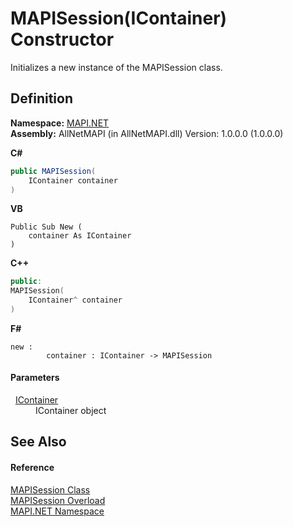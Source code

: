 # MAPISession(IContainer) Constructor


Initializes a new instance of the MAPISession class.



## Definition
**Namespace:** <a href="5bef4637-66f8-16d4-e5f4-4d0da57a1538.md">MAPI.NET</a>  
**Assembly:** AllNetMAPI (in AllNetMAPI.dll) Version: 1.0.0.0 (1.0.0.0)

**C#**
``` C#
public MAPISession(
	IContainer container
)
```
**VB**
``` VB
Public Sub New ( 
	container As IContainer
)
```
**C++**
``` C++
public:
MAPISession(
	IContainer^ container
)
```
**F#**
``` F#
new : 
        container : IContainer -> MAPISession
```



#### Parameters
<dl><dt>  <a href="https://learn.microsoft.com/dotnet/api/system.componentmodel.icontainer" target="_blank" rel="noopener noreferrer">IContainer</a></dt><dd>IContainer object</dd></dl>

## See Also


#### Reference
<a href="565716dd-6368-0783-4ced-5771b200faf1.md">MAPISession Class</a>  
<a href="054a625a-a861-3f0a-38bf-86c47662c129.md">MAPISession Overload</a>  
<a href="5bef4637-66f8-16d4-e5f4-4d0da57a1538.md">MAPI.NET Namespace</a>  
